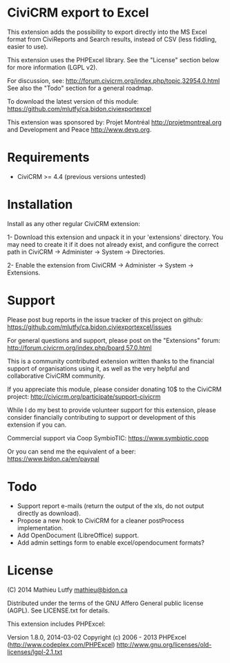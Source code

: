 CiviCRM export to Excel
=======================

This extension adds the possibility to export directly into the MS Excel
format from CiviReports and Search results, instead of CSV (less fiddling,
easier to use).

This extension uses the PHPExcel library. See the "License" section below
for more information (LGPL v2).

For discussion, see: http://forum.civicrm.org/index.php/topic,32954.0.html
See also the "Todo" section for a general roadmap.

To download the latest version of this module:
https://github.com/mlutfy/ca.bidon.civiexportexcel

This extension was sponsored by: Projet Montréal <http://projetmontreal.org>
and Development and Peace <http://www.devp.org>.

Requirements
============

- CiviCRM >= 4.4 (previous versions untested)

Installation
============

Install as any other regular CiviCRM extension:

1- Download this extension and unpack it in your 'extensions' directory.
   You may need to create it if it does not already exist, and configure
   the correct path in CiviCRM -> Administer -> System -> Directories.

2- Enable the extension from CiviCRM -> Administer -> System -> Extensions.

Support
=======

Please post bug reports in the issue tracker of this project on github:
https://github.com/mlutfy/ca.bidon.civiexportexcel/issues

For general questions and support, please post on the "Extensions" forum:
http://forum.civicrm.org/index.php/board,57.0.html

This is a community contributed extension written thanks to the financial
support of organisations using it, as well as the very helpful and collaborative
CiviCRM community.

If you appreciate this module, please consider donating 10$ to the CiviCRM project:
http://civicrm.org/participate/support-civicrm

While I do my best to provide volunteer support for this extension, please
consider financially contributing to support or development of this extension
if you can.

Commercial support via Coop SymbioTIC: <https://www.symbiotic.coop>

Or you can send me the equivalent of a beer: <https://www.bidon.ca/en/paypal>

Todo
====

* Support report e-mails (return the output of the xls, do not output directly as download).
* Propose a new hook to CiviCRM for a cleaner postProcess implementation.
* Add OpenDocument (LibreOffice) support.
* Add admin settings form to enable excel/opendocument formats?

License
=======

(C) 2014 Mathieu Lutfy <mathieu@bidon.ca>

Distributed under the terms of the GNU Affero General public license (AGPL).
See LICENSE.txt for details.

This extension includes PHPExcel:

Version 1.8.0, 2014-03-02
Copyright (c) 2006 - 2013 PHPExcel (http://www.codeplex.com/PHPExcel)
http://www.gnu.org/licenses/old-licenses/lgpl-2.1.txt
